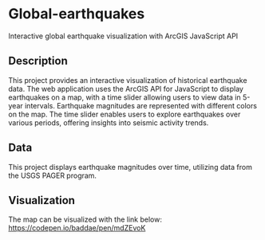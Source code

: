 # Global-earthquakes
Interactive global earthquake visualization with ArcGIS JavaScript API

## Description
This project provides an interactive visualization of historical earthquake data. The web application uses the ArcGIS API for JavaScript to display earthquakes on a map, with a time slider allowing users to view data in 5-year intervals. Earthquake magnitudes are represented with different colors on the map. The time slider enables users to explore earthquakes over various periods, offering insights into seismic activity trends.

## Data
This project displays earthquake magnitudes over time, utilizing data from the USGS PAGER program.

## Visualization
The map can be visualized with the link below:
https://codepen.io/baddae/pen/mdZEvoK


